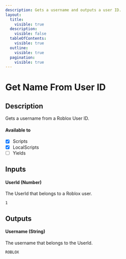 ```yaml
---
description: Gets a username and outputs a user ID.
layout:
  title:
    visible: true
  description:
    visible: false
  tableOfContents:
    visible: true
  outline:
    visible: true
  pagination:
    visible: true
---
```


# Get Name From User ID

## Description

Gets a username from a Roblox User ID.

#### Available to

* [x] Scripts
* [x] LocalScripts
* [ ] Yields

## Inputs

#### UserId (Number)

The UserId that belongs to a Roblox user.

```
1
```

## Outputs

#### Username (String)

The username that belongs to the UserId.

```
ROBLOX
```
